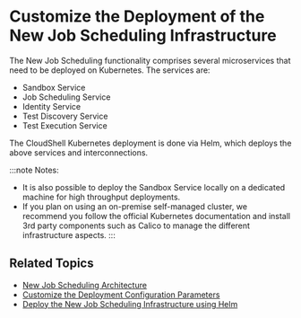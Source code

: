 # Customize the Deployment of the New Job Scheduling Infrastructure

The New Job Scheduling functionality comprises several microservices that need to be deployed on Kubernetes. The services are:

- Sandbox Service
- Job Scheduling Service
- Identity Service
- Test Discovery Service
- Test Execution Service

The CloudShell Kubernetes deployment is done via Helm, which deploys the above services and interconnections.

:::note Notes:
- It is also possible to deploy the Sandbox Service locally on a dedicated machine for high throughput deployments.
- If you plan on using an on-premise self-managed cluster, we recommend you follow the official Kubernetes documentation and install 3rd party components such as Calico to manage the different infrastructure aspects.
:::

## Related Topics

- [New Job Scheduling Architecture](https://help.quali.com/Online%20Help/0.0/Portal/Content/IG/JSS/jss-architecture.htm)
- [Customize the Deployment Configuration Parameters](https://help.quali.com/Online%20Help/0.0/Portal/Content/IG/JSS/jss-cstmz-dply-cnfg.htm)
- [Deploy the New Job Scheduling Infrastructure using Helm](https://help.quali.com/Online%20Help/0.0/Portal/Content/IG/JSS/jss-helm-install.htm)